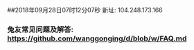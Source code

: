 ##2018年09月28日07时12分07秒 新址: 104.248.173.166
### 兔友常见问题及解答: https://github.com/wanggonging/d/blob/w/FAQ.md
